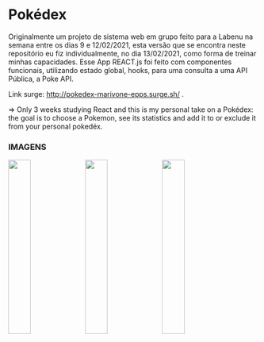 # Pokédex

Originalmente um projeto de sistema web em grupo feito para a Labenu na semana entre os dias 9 e 12/02/2021, esta versão que se encontra neste repositório eu fiz individualmente, no dia 13/02/2021, como forma de treinar minhas capacidades. Esse App REACT.js foi feito com componentes funcionais, utilizando estado global, hooks, para uma consulta a uma API Pública, a Poke API. 

Link surge: http://pokedex-marivone-epps.surge.sh/ .

=> Only 3 weeks studying React and this is my personal take on a Pokédex: the goal is to choose a Pokemon, see its statistics and add it to or exclude it from your personal pokedéx.

### IMAGENS

<img src="https://user-images.githubusercontent.com/74380088/108925567-a63ad480-761b-11eb-80fd-37bc329d4db7.png" width="30%"></img> <img src="https://user-images.githubusercontent.com/74380088/108925581-af2ba600-761b-11eb-83ef-fd7c9a3305f7.png" width="30%"></img> <img src="https://user-images.githubusercontent.com/74380088/108925604-b652b400-761b-11eb-8b16-e2a75d16c233.png" width="30%"></img> 
